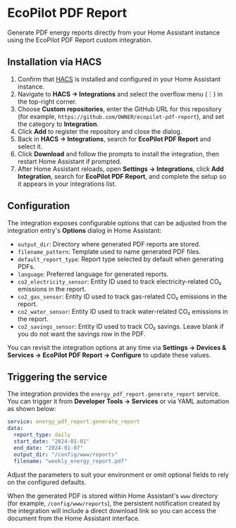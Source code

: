 # EcoPilot PDF Report

Generate PDF energy reports directly from your Home Assistant instance using the EcoPilot PDF Report custom integration.

## Installation via HACS

1. Confirm that [HACS](https://hacs.xyz/) is installed and configured in your Home Assistant instance.
2. Navigate to **HACS → Integrations** and select the overflow menu (⋮) in the top-right corner.
3. Choose **Custom repositories**, enter the GitHub URL for this repository (for example, `https://github.com/OWNER/ecopilot-pdf-report`), and set the category to **Integration**.
4. Click **Add** to register the repository and close the dialog.
5. Back in **HACS → Integrations**, search for **EcoPilot PDF Report** and select it.
6. Click **Download** and follow the prompts to install the integration, then restart Home Assistant if prompted.
7. After Home Assistant reloads, open **Settings → Integrations**, click **Add Integration**, search for **EcoPilot PDF Report**, and complete the setup so it appears in your integrations list.

## Configuration

The integration exposes configurable options that can be adjusted from the integration entry's **Options** dialog in Home Assistant:

- `output_dir`: Directory where generated PDF reports are stored.
- `filename_pattern`: Template used to name generated PDF files.
- `default_report_type`: Report type selected by default when generating PDFs.
- `language`: Preferred language for generated reports.
- `co2_electricity_sensor`: Entity ID used to track electricity-related CO₂ emissions in the report.
- `co2_gas_sensor`: Entity ID used to track gas-related CO₂ emissions in the report.
- `co2_water_sensor`: Entity ID used to track water-related CO₂ emissions in the report.
- `co2_savings_sensor`: Entity ID used to track CO₂ savings. Leave blank if you do not want the savings row in the PDF.

You can revisit the integration options at any time via **Settings → Devices & Services → EcoPilot PDF Report → Configure** to update these values.

## Triggering the service

The integration provides the `energy_pdf_report.generate_report` service. You can trigger it from **Developer Tools → Services** or via YAML automation as shown below:

```yaml
service: energy_pdf_report.generate_report
data:
  report_type: daily
  start_date: "2024-01-01"
  end_date: "2024-01-07"
  output_dir: "/config/www/reports"
  filename: "weekly_energy_report.pdf"
```

Adjust the parameters to suit your environment or omit optional fields to rely on the configured defaults.

When the generated PDF is stored within Home Assistant's `www` directory (for example, `/config/www/reports`), the persistent notification created by the integration will include a direct download link so you can access the document from the Home Assistant interface.

